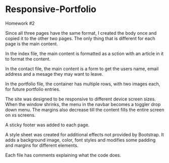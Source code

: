# Responsive-Portfolio
Homework #2

Since all three pages have the same format, I created the body once and copied it to the other two pages. The only thing that is different for each page is the main content. 

In the index file, the main content is formatted as a sction with an article in it to format the content. 

In the contact file, the main content is a form to get the users name, email address and a mesage they may want to leave.

In the portfolio file, the container has multiple rows, with two images each, for future portfolio entries.

The site was designed to be responsive to different device screen sizes. When the window shrinks, the menu in the navbar becomes a toggler drop down menu. The margins also decrease till the content fills the entire screen on xs screens. 

A sticky footer was added to each page.

A style sheet was created for additional effects not provided by Bootstrap. It adds a background image, color, font styles and modifies some padding and margins for different elements.

Each file has comments explaining what the code does.
